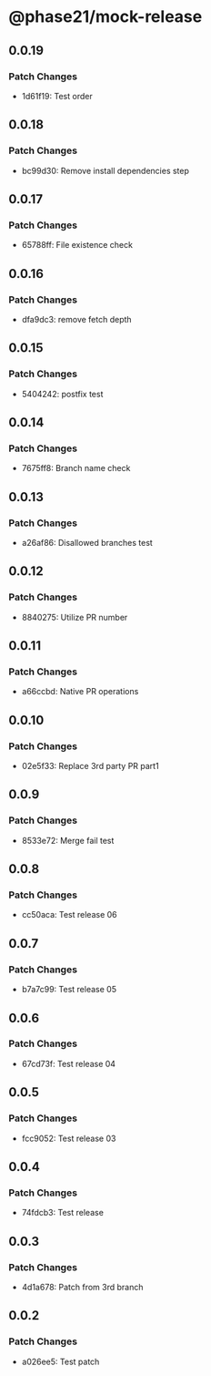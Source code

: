 # @phase21/mock-release

## 0.0.19

### Patch Changes

- 1d61f19: Test order

## 0.0.18

### Patch Changes

- bc99d30: Remove install dependencies step

## 0.0.17

### Patch Changes

- 65788ff: File existence check

## 0.0.16

### Patch Changes

- dfa9dc3: remove fetch depth

## 0.0.15

### Patch Changes

- 5404242: postfix test

## 0.0.14

### Patch Changes

- 7675ff8: Branch name check

## 0.0.13

### Patch Changes

- a26af86: Disallowed branches test

## 0.0.12

### Patch Changes

- 8840275: Utilize PR number

## 0.0.11

### Patch Changes

- a66ccbd: Native PR operations

## 0.0.10

### Patch Changes

- 02e5f33: Replace 3rd party PR part1

## 0.0.9

### Patch Changes

- 8533e72: Merge fail test

## 0.0.8

### Patch Changes

- cc50aca: Test release 06

## 0.0.7

### Patch Changes

- b7a7c99: Test release 05

## 0.0.6

### Patch Changes

- 67cd73f: Test release 04

## 0.0.5

### Patch Changes

- fcc9052: Test release 03

## 0.0.4

### Patch Changes

- 74fdcb3: Test release

## 0.0.3

### Patch Changes

- 4d1a678: Patch from 3rd branch

## 0.0.2

### Patch Changes

- a026ee5: Test patch
